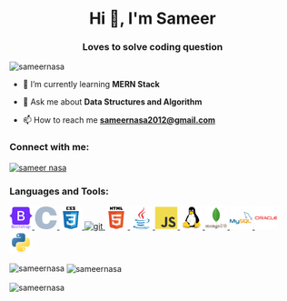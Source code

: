 <h1 align="center">Hi 👋, I'm Sameer</h1>
<h3 align="center">Loves to solve coding question</h3>

<p align="left"> <img src="https://komarev.com/ghpvc/?username=sameernasa&label=Profile%20views&color=0e75b6&style=flat" alt="sameernasa" /> </p>

- 🌱 I’m currently learning **MERN Stack**

- 💬 Ask me about **Data Structures and Algorithm**

- 📫 How to reach me **sameernasa2012@gmail.com**

<h3 align="left">Connect with me:</h3>
<p align="left">
<a href="https://linkedin.com/in/sameer nasa" target="blank"><img align="center" src="https://cdn.jsdelivr.net/npm/simple-icons@3.0.1/icons/linkedin.svg" alt="sameer nasa" height="30" width="40" /></a>
</p>

<h3 align="left">Languages and Tools:</h3>
<p align="left"> <a href="https://getbootstrap.com" target="_blank"> <img src="https://raw.githubusercontent.com/devicons/devicon/master/icons/bootstrap/bootstrap-plain-wordmark.svg" alt="bootstrap" width="40" height="40"/> </a> <a href="https://www.cprogramming.com/" target="_blank"> <img src="https://raw.githubusercontent.com/devicons/devicon/master/icons/c/c-original.svg" alt="c" width="40" height="40"/> </a> <a href="https://www.w3schools.com/css/" target="_blank"> <img src="https://raw.githubusercontent.com/devicons/devicon/master/icons/css3/css3-original-wordmark.svg" alt="css3" width="40" height="40"/> </a> <a href="https://git-scm.com/" target="_blank"> <img src="https://www.vectorlogo.zone/logos/git-scm/git-scm-icon.svg" alt="git" width="40" height="40"/> </a> <a href="https://www.w3.org/html/" target="_blank"> <img src="https://raw.githubusercontent.com/devicons/devicon/master/icons/html5/html5-original-wordmark.svg" alt="html5" width="40" height="40"/> </a> <a href="https://www.java.com" target="_blank"> <img src="https://raw.githubusercontent.com/devicons/devicon/master/icons/java/java-original.svg" alt="java" width="40" height="40"/> </a> <a href="https://developer.mozilla.org/en-US/docs/Web/JavaScript" target="_blank"> <img src="https://raw.githubusercontent.com/devicons/devicon/master/icons/javascript/javascript-original.svg" alt="javascript" width="40" height="40"/> </a> <a href="https://www.linux.org/" target="_blank"> <img src="https://raw.githubusercontent.com/devicons/devicon/master/icons/linux/linux-original.svg" alt="linux" width="40" height="40"/> </a> <a href="https://www.mongodb.com/" target="_blank"> <img src="https://raw.githubusercontent.com/devicons/devicon/master/icons/mongodb/mongodb-original-wordmark.svg" alt="mongodb" width="40" height="40"/> </a> <a href="https://www.mysql.com/" target="_blank"> <img src="https://raw.githubusercontent.com/devicons/devicon/master/icons/mysql/mysql-original-wordmark.svg" alt="mysql" width="40" height="40"/> </a> <a href="https://www.oracle.com/" target="_blank"> <img src="https://raw.githubusercontent.com/devicons/devicon/master/icons/oracle/oracle-original.svg" alt="oracle" width="40" height="40"/> </a> <a href="https://www.python.org" target="_blank"> <img src="https://raw.githubusercontent.com/devicons/devicon/master/icons/python/python-original.svg" alt="python" width="40" height="40"/> </a> </p>

<p><img align="left" src="https://github-readme-stats.vercel.app/api/top-langs?username=sameernasa&show_icons=true&locale=en&layout=compact" alt="sameernasa" /></p>

<p>&nbsp;<img align="center" src="https://github-readme-stats.vercel.app/api?username=sameernasa&show_icons=true&locale=en" alt="sameernasa" /></p>

<p><img align="center" src="https://github-readme-streak-stats.herokuapp.com/?user=sameernasa&" alt="sameernasa" /></p>
